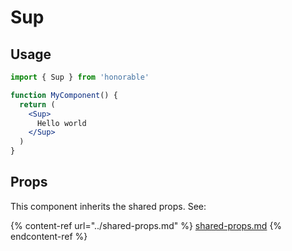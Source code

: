 # Sup

## Usage

```jsx
import { Sup } from 'honorable'

function MyComponent() {
  return (
    <Sup>
      Hello world
    </Sup>
  )
}
```

## Props

This component inherits the shared props. See:

{% content-ref url="../shared-props.md" %}
[shared-props.md](../shared-props.md)
{% endcontent-ref %}

